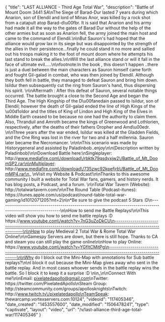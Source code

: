 {
    "title": "LAST ALLIANCE - Third Age Total War",
    "description": "Battle of Mount Doom 3441 SA\nThe Siege of Barad-Dur lasted 7 years during which Anarion, son of Elendil and lord of Minas Anor, was killed by a rock shot from a catapult atop Barad-d\u00fbr. It is said that Anarion and his army had made it all the way to the gates of Barad Dur without the help of the other armies but as soon as Anarion fell, the army joined the main host and came to the command of Elendil.\n\nBut Sauron's had hoped that the alliance would grow lax in its siege but was disappointed by the strength of the allies in their persistence...finally he could stand it no more and sallied out his troops making it to the foot of mount doom where he attempts his last stand to break the allies.\n\nWill the last alliance stand or will it fall in the face of ultimate evil.....\n\nfootnote:In the book , this doesn't happen ..there is just a duel between the main characters as Sauron himself came forth and fought Gil-galad in combat, who was then joined by Elendil. Although they both fell in battle, they managed to defeat Sauron and bring him down. Isildur then subsequently cut the ring from Sauron's hand, thus dispersing his spirit. \n\nAftermath : After this defeat of Sauron, several notable things occurred. The battle brought a close to the Second Age and began the Third Age. The High Kingship of the D\u00fanedain passed to Isildur, son of Elendil; however the death of Gil-galad ended the line of High Kings of the \u00d1oldor and the titles of King of Lindon and High King of the Elves in Middle Earth ceased to be because no one had the authority to claim them. Also, Thranduil and Amroth became the kings of Greenwood and Lothlorien, respectively, after the deaths of their fathers Oropher and Amd\u00edr. \n\nThree years after the war ended, Isildur was killed at the Gladden Fields, and the One Ring was lost in the river for two and a half millennia. Sauron later became the Necromancer. \n\n\nThis scenario was made by Historygeneral and assisted by Paladinbob..enjoy\n\n(Description written by Paladinbob)\n\nDownload Battle here:\nSingleplayer: http:\/\/www.mediafire.com\/download\/rbktk79qsdyxjw2\/Battle_of_Mt_DoomSP2.rar\n\nMultiplayer: http:\/\/www.mediafire.com\/download\/735zwc92kpefjrb\/Battle_of_Mt_DoomMP4.rar\n_ \nVisit my Website & Podcast!\n\nThanks to this awesome community I built a website for Total War fans, gamers, and history nerds.  It has blog posts, a Podcast, and a forum.  \n\nTotal War Tavern (Website): http:\/\/totalwartavern.com\/\n\nThe Round Table (Podcast-itunes): https:\/\/itunes.apple.com\/us\/podcast\/round-table-total-war-gaming\/id1012071205?mt=2\n\n*Be sure to give the podcast 5 Stars :D\n-------------------------------------------------------------------------------------------------------------\n\nHow to send me Battle Replays!\n\nThis video will show you how to send me battle replays :D https:\/\/www.youtube.com\/watch?v=7nG3uZoDkCU\n-------------------------------------------------------------------------------------------------------------\n\nHow to play Medieval 2 Total War & Rome Total War Online!\n\nGamespy Servers are down, but there is still hope.  Thanks to CA and steam you can still play the game online\n\nHow to play Online: https:\/\/www.youtube.com\/watch?v=YGfItCMitPg\n-------------------------------------------------------------------------------------------------------------\n\nWhy do I block out the Mini-Map with annotations for Sub battle replays?\n\nI block it out because the Mini-Map gives away who sent in the battle replay.  And in most cases whoever sends in the battle replay wins the battle.  So I block it to keep it a surprise :D  \n\n_\n\nConnect With me!\n\nEmail: pixelatedapollo@gmail.com\nTwitter: https:\/\/twitter.com\/PixelatedApollo\nSteam Group:  http:\/\/steamcommunity.com\/groups\/apollosknights\nTwitch: http:\/\/www.twitch.tv\/pixelatedapollo\nTeamSpeak: thewarcamp.vortexservers.com:10124",
    "videoid": "117405346",
    "date_created": "1453557600",
    "date_modified": "1506478241",
    "type": "captivate",
    "layout": "video",
    "url": "\/v\/last-alliance-third-age-total-war\/117405346"
}